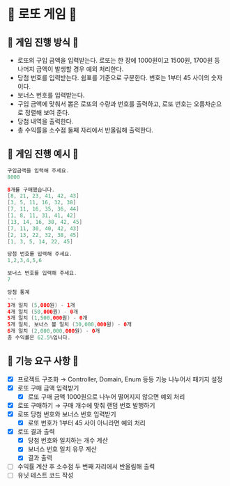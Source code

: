 # 💸 로또 게임 💸

## 🚨 게임 진행 방식 🚨

- 로또의 구입 금액을 입력받는다. 로또는 한 장에 1000원이고 1500원, 1700원 등 나머지 금액이 발생할 경우 예외 처리한다.
- 당첨 번호를 입력받는다. 쉼표를 기준으로 구분한다. 번호는 1부터 45 사이의 숫자이다.
- 보너스 번호를 입력받는다.
- 구입 금액에 맞춰서 뽑은 로또의 수량과 번호를 출력하고, 로또 번호는 오름차순으로 정렬해 보여 준다.
- 당첨 내역을 출력한다.
- 총 수익률을 소수점 둘째 자리에서 반올림해 출력한다.

## 🎱 게임 진행 예시 🎱

```java
구입금액을 입력해 주세요.
8000

8개를 구매했습니다.
[8, 21, 23, 41, 42, 43] 
[3, 5, 11, 16, 32, 38] 
[7, 11, 16, 35, 36, 44] 
[1, 8, 11, 31, 41, 42] 
[13, 14, 16, 38, 42, 45] 
[7, 11, 30, 40, 42, 43] 
[2, 13, 22, 32, 38, 45] 
[1, 3, 5, 14, 22, 45]

당첨 번호를 입력해 주세요.
1,2,3,4,5,6

보너스 번호를 입력해 주세요.
7

당첨 통계
---
3개 일치 (5,000원) - 1개
4개 일치 (50,000원) - 0개
5개 일치 (1,500,000원) - 0개
5개 일치, 보너스 볼 일치 (30,000,000원) - 0개
6개 일치 (2,000,000,000원) - 0개
총 수익률은 62.5%입니다.
```

## 🚀 기능 요구 사항 🚀

- [x]  프로젝트 구조화 → Controller, Domain, Enum 등등 기능 나누어서 패키지 설정
- [x]  로또 구매 금액 입력받기
    - [x]  로또 구매 금액 1000원으로 나누어 떨어지지 않으면 예외 처리
- [x]  로또 구매하기 → 구매 개수에 맞춰 랜덤 번호 발행하기
- [x]  로또 당첨 번호와 보너스 번호 입력받기
    - [x]  로또 번호가 1부터 45 사이 아니라면 예외 처리
- [x]  로또 결과 출력
    - [x]  당첨 번호와 일치하는 개수 계산
    - [x]  보너스 번호 일치 유무 계산
    - [x]  결과 출력
- [ ]  수익률 계산 후 소수점 두 번째 자리에서 반올림해 출력
- [ ]  유닛 테스트 코드 작성